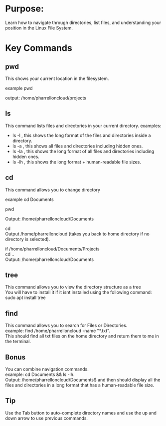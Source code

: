 # Purpose:

Learn how to navigate through directories, list files, and understanding your position in the Linux File System.

# Key Commands

## pwd
This shows your current location in the filesystem.

example pwd

 output: /home/pharrelloncloud/projects

## ls
This command lists files and directories in your current directory.
examples:

- ls -l , this shows the long format of the files and directories inside a directory.
- ls -a , this shows all files and directories including hidden ones.
- ls -la , this shows the long format of all files and directories including hidden ones.
- ls -lh , this shows the long format + human-readable file sizes.

## cd 
This command allows you to change directory

example cd Documents

pwd 

Output: /home/pharrelloncloud/Documents

cd  
Output /home/pharrelloncloud (takes you back to home directory if no directory is selected).

if /home/pharrelloncloud/Documents/Projects  
cd ..   
Output: /home/pharrelloncloud/Documents  

## tree
This command allows you to view the directory structure as a tree  
You will have to install it if it isnt installed using the following command:  
sudo apt install tree

## find 
This command allows you to search for Files or Directories.  
example: find /home/pharrelloncloud -name "*.txt".  
This should find all txt files on the home directory and return them to me in the terminal.  

## Bonus
You can combine navigation commands.  
example: cd Documents && ls -lh.  
Output: /home/pharrelloncloud/Documents$ and then should display all the files and directories in a long format that has a human-readable file size.

## Tip
Use the Tab button to auto-complete directory names and use the up and down arrow to use previous commands.